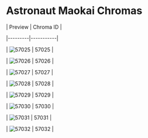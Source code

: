 # Astronaut Maokai Chromas


| Preview | Chroma ID |

|---------|-----------|

| ![57025](https://raw.communitydragon.org/latest/plugins/rcp-be-lol-game-data/global/default/v1/champion-chroma-images/57/57025.png) | 57025 |

| ![57026](https://raw.communitydragon.org/latest/plugins/rcp-be-lol-game-data/global/default/v1/champion-chroma-images/57/57026.png) | 57026 |

| ![57027](https://raw.communitydragon.org/latest/plugins/rcp-be-lol-game-data/global/default/v1/champion-chroma-images/57/57027.png) | 57027 |

| ![57028](https://raw.communitydragon.org/latest/plugins/rcp-be-lol-game-data/global/default/v1/champion-chroma-images/57/57028.png) | 57028 |

| ![57029](https://raw.communitydragon.org/latest/plugins/rcp-be-lol-game-data/global/default/v1/champion-chroma-images/57/57029.png) | 57029 |

| ![57030](https://raw.communitydragon.org/latest/plugins/rcp-be-lol-game-data/global/default/v1/champion-chroma-images/57/57030.png) | 57030 |

| ![57031](https://raw.communitydragon.org/latest/plugins/rcp-be-lol-game-data/global/default/v1/champion-chroma-images/57/57031.png) | 57031 |

| ![57032](https://raw.communitydragon.org/latest/plugins/rcp-be-lol-game-data/global/default/v1/champion-chroma-images/57/57032.png) | 57032 |